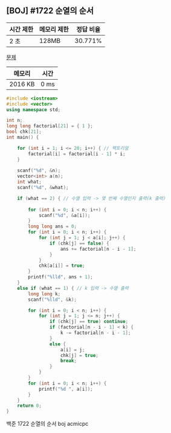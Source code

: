 ## [BOJ] #1722 순열의 순서

| 시간 제한 | 메모리 제한 | 정답 비율 |
| --------- | ----------- | --------- |
| 2 초      | 128MB       | 30.771%   |

[문제](https://www.acmicpc.net/problem/1722)



| 메모리  | 시간 |
| ------- | ---- |
| 2016 KB | 0 ms |

```c++
#include <iostream>
#include <vector>
using namespace std;

int n;
long long factorial[21] = { 1 };
bool chk[21];
int main() {

	for (int i = 1; i <= 20; i++) { // 팩토리얼
		factorial[i] = factorial[i - 1] * i;
	}
	
	scanf("%d", &n);
	vector<int> a(n);
	int what;
	scanf("%d", &what);

	if (what == 2) { // 수열 입력 -> 몇 번째 수열인지 출력(k 출력)
		
		for (int i = 0; i < n; i++) {
			scanf("%d", &a[i]);
		}
		long long ans = 0;
		for (int i = 0; i < n; i++) {
			for (int j = 1; j < a[i]; j++) {
				if (chk[j] == false) {
					ans += factorial[n - i - 1];
				}
			}
			chk[a[i]] = true;
		}
		printf("%lld", ans + 1);
	}
	else if (what == 1) { // k 입력 -> 수열 출력
		long long k;
		scanf("%lld", &k);

		for (int i = 0; i < n; i++) {
			for (int j = 1; j <= n; j++) {
				if (chk[j] == true) continue;
				if (factorial[n - i - 1] < k) {
					k -= factorial[n - i - 1];
				}
				else {
					a[i] = j;
					chk[j] = true;
					break;
				}
			}
		}
		for (int i = 0; i < n; i++) {
			printf("%d ", a[i]);
		}
	}
	return 0;
}
```





백준 1722 순열의 순서 boj acmicpc

